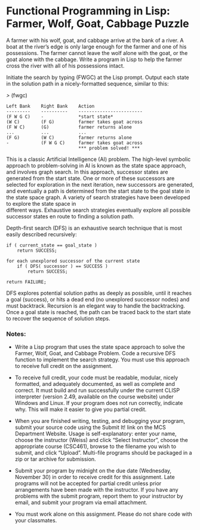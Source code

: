 # Functional Programming in Lisp: Farmer, Wolf, Goat, Cabbage Puzzle

A farmer with his wolf, goat, and cabbage arrive at the bank of a river. A boat 
at the river’s edge is only large enough for the farmer and one of his 
possessions. The farmer cannot leave the wolf alone with the goat, or the goat
alone with the cabbage. Write a program in Lisp to help the farmer cross the 
river with all of his possessions intact.

Initiate the search by typing (FWGC) at the Lisp prompt. Output each state in 
the solution path in a nicely-formatted sequence, similar to this:

  *>* (fwgc)

    Left Bank    Right Bank    Action
    ---------    ----------    ------------------------
    (F W G C)    -             *start state*
    (W C)        (F G)         farmer takes goat across
    (F W C)      (G)           farmer returns alone
    ...          ...           ...
    (F G)        (W C)         farmer returns alone
    -            (F W G C)     farmer takes goat across
                               *** problem solved! ***
This is a classic Artificial Intelligence (AI) problem. The high-level  symbolic 
approach to problem-solving in AI is known as the state space approach, and 
involves graph search. In this approach, successor states are generated from the 
start state. One or more of these successors are selected for exploration in the 
next iteration, new successors are generated, and eventually a path is 
determined from the start state to the goal state in the state space graph. A 
variety of search strategies have been developed to explore the state space in  
different ways. Exhaustive search strategies eventually explore all possible 
successor states en route to finding a solution path. 

Depth-first search (DFS) is an exhaustive search technique that is most easily 
described recursively:

    if ( current_state == goal_state )
        return SUCCESS;

    for each unexplored successor of the current state
        if ( DFS( successor ) == SUCCESS )
            return SUCCESS;

    return FAILURE;

DFS explores potential solution paths as deeply as possible, until it reaches a 
goal (success), or hits a dead end (no unexplored successor nodes) and must 
backtrack. Recursion is an elegant way to handle the backtracking. Once a goal 
state is reached, the path can be traced back to the start state to recover the 
sequence of solution steps.

### Notes:
 - Write a Lisp program that uses the state space approach to solve the Farmer, 
   Wolf, Goat, and Cabbage Problem. Code a recursive DFS function to implement 
   the search strategy. You must use this approach to receive full credit on the
   assignment.

 - To receive full credit, your code must be readable, modular, nicely 
   formatted, and adequately documented, as well as complete and correct. It 
   must build and run successfully under the current CLISP interpreter (version 
   2.49, available on the course website) under Windows and Linux. If your 
   program does not run correctly, indicate why. This will make it easier to 
   give you partial credit.

 - When you are finished writing, testing, and debugging your program, submit 
   your source code using the Submit It! link on the MCS Department Website. 
   Usage is self-explanatory: enter your name, choose the instructor (Weiss) and
   click “Select  Instructor”, choose the appropriate course (CSC461), browse to 
   the filename you wish to submit, and click “Upload”. Multi-file programs 
   should be packaged in a zip or tar archive for submission.

 - Submit your program by midnight on the due date (Wednesday, November 30) in 
   order to receive credit for this assignment. Late programs will not be 
   accepted for partial credit unless prior arrangements have been made with the 
   instructor. If you have any problems with the submit program, report them to 
   your instructor by email, and submit your program via email attachment.

 - You must work alone on this assignment. Please do not share code with your 
   classmates.
